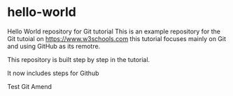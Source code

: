 # hello-world
Hello World repository for Git tutorial
This is an example repository for the Git tutoial on https://www.w3schools.com
this tutorial focuses mainly on Git and using GitHub as its remotre.

This repository is built step by step in the tutorial.

It now includes steps for Github

Test Git Amend